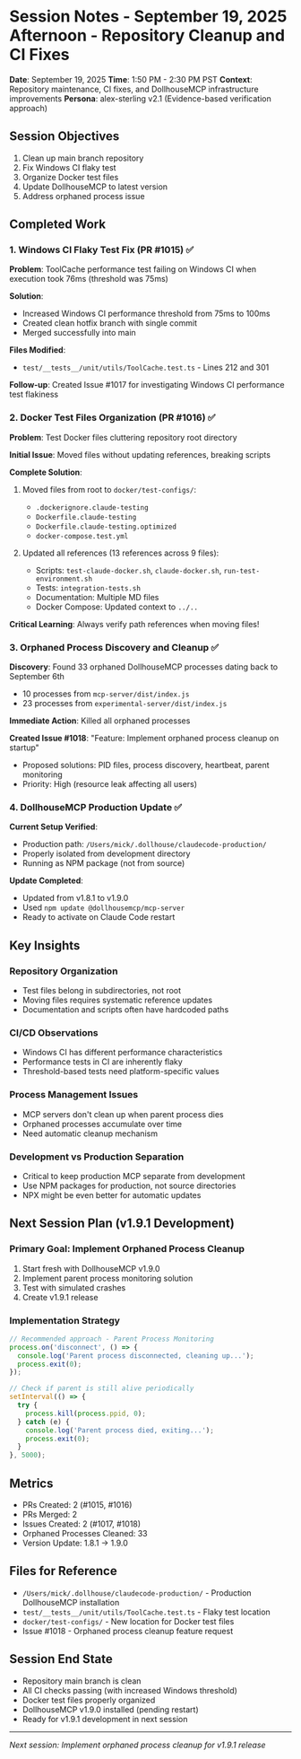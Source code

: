 # Session Notes - September 19, 2025 Afternoon - Repository Cleanup and CI Fixes

**Date**: September 19, 2025
**Time**: 1:50 PM - 2:30 PM PST
**Context**: Repository maintenance, CI fixes, and DollhouseMCP infrastructure improvements
**Persona**: alex-sterling v2.1 (Evidence-based verification approach)

## Session Objectives
1. Clean up main branch repository
2. Fix Windows CI flaky test
3. Organize Docker test files
4. Update DollhouseMCP to latest version
5. Address orphaned process issue

## Completed Work

### 1. Windows CI Flaky Test Fix (PR #1015) ✅
**Problem**: ToolCache performance test failing on Windows CI when execution took 76ms (threshold was 75ms)

**Solution**:
- Increased Windows CI performance threshold from 75ms to 100ms
- Created clean hotfix branch with single commit
- Merged successfully into main

**Files Modified**:
- `test/__tests__/unit/utils/ToolCache.test.ts` - Lines 212 and 301

**Follow-up**: Created Issue #1017 for investigating Windows CI performance test flakiness

### 2. Docker Test Files Organization (PR #1016) ✅
**Problem**: Test Docker files cluttering repository root directory

**Initial Issue**: Moved files without updating references, breaking scripts

**Complete Solution**:
1. Moved files from root to `docker/test-configs/`:
   - `.dockerignore.claude-testing`
   - `Dockerfile.claude-testing`
   - `Dockerfile.claude-testing.optimized`
   - `docker-compose.test.yml`

2. Updated all references (13 references across 9 files):
   - Scripts: `test-claude-docker.sh`, `claude-docker.sh`, `run-test-environment.sh`
   - Tests: `integration-tests.sh`
   - Documentation: Multiple MD files
   - Docker Compose: Updated context to `../..`

**Critical Learning**: Always verify path references when moving files!

### 3. Orphaned Process Discovery and Cleanup ✅
**Discovery**: Found 33 orphaned DollhouseMCP processes dating back to September 6th
- 10 processes from `mcp-server/dist/index.js`
- 23 processes from `experimental-server/dist/index.js`

**Immediate Action**: Killed all orphaned processes

**Created Issue #1018**: "Feature: Implement orphaned process cleanup on startup"
- Proposed solutions: PID files, process discovery, heartbeat, parent monitoring
- Priority: High (resource leak affecting all users)

### 4. DollhouseMCP Production Update ✅
**Current Setup Verified**:
- Production path: `/Users/mick/.dollhouse/claudecode-production/`
- Properly isolated from development directory
- Running as NPM package (not from source)

**Update Completed**:
- Updated from v1.8.1 to v1.9.0
- Used `npm update @dollhousemcp/mcp-server`
- Ready to activate on Claude Code restart

## Key Insights

### Repository Organization
- Test files belong in subdirectories, not root
- Moving files requires systematic reference updates
- Documentation and scripts often have hardcoded paths

### CI/CD Observations
- Windows CI has different performance characteristics
- Performance tests in CI are inherently flaky
- Threshold-based tests need platform-specific values

### Process Management Issues
- MCP servers don't clean up when parent process dies
- Orphaned processes accumulate over time
- Need automatic cleanup mechanism

### Development vs Production Separation
- Critical to keep production MCP separate from development
- Use NPM packages for production, not source directories
- NPX might be even better for automatic updates

## Next Session Plan (v1.9.1 Development)

### Primary Goal: Implement Orphaned Process Cleanup
1. Start fresh with DollhouseMCP v1.9.0
2. Implement parent process monitoring solution
3. Test with simulated crashes
4. Create v1.9.1 release

### Implementation Strategy
```javascript
// Recommended approach - Parent Process Monitoring
process.on('disconnect', () => {
  console.log('Parent process disconnected, cleaning up...');
  process.exit(0);
});

// Check if parent is still alive periodically
setInterval(() => {
  try {
    process.kill(process.ppid, 0);
  } catch (e) {
    console.log('Parent process died, exiting...');
    process.exit(0);
  }
}, 5000);
```

## Metrics
- PRs Created: 2 (#1015, #1016)
- PRs Merged: 2
- Issues Created: 2 (#1017, #1018)
- Orphaned Processes Cleaned: 33
- Version Update: 1.8.1 → 1.9.0

## Files for Reference
- `/Users/mick/.dollhouse/claudecode-production/` - Production DollhouseMCP installation
- `test/__tests__/unit/utils/ToolCache.test.ts` - Flaky test location
- `docker/test-configs/` - New location for Docker test files
- Issue #1018 - Orphaned process cleanup feature request

## Session End State
- Repository main branch is clean
- All CI checks passing (with increased Windows threshold)
- Docker test files properly organized
- DollhouseMCP v1.9.0 installed (pending restart)
- Ready for v1.9.1 development in next session

---

*Next session: Implement orphaned process cleanup for v1.9.1 release*